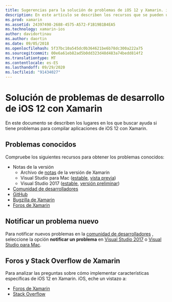 ```yaml
---
title: Sugerencias para la solución de problemas de iOS 12 y Xamarin. iOS
description: En este artículo se describen los recursos que se pueden usar para solucionar problemas al desarrollar aplicaciones de Xamarin. iOS. Se describen los problemas conocidos, la notificación de un nuevo problema y otros recursos de solución de problemas.
ms.prod: xamarin
ms.assetid: 24397498-2688-4575-A572-F1B19B1B4EA5
ms.technology: xamarin-ios
author: davidortinau
ms.author: daortin
ms.date: 09/05/2018
ms.openlocfilehash: 5f37bc10a545dc0b364621be6b78dc300a222a75
ms.sourcegitcommit: 00e6a61eb82ad5b0dd323d48d483a74bedd814f2
ms.translationtype: MT
ms.contentlocale: es-ES
ms.lasthandoff: 09/29/2020
ms.locfileid: "91434027"
---
```

# <a name="troubleshooting-ios-12-development-with-xamarin"></a>Solución de problemas de desarrollo de iOS 12 con Xamarin

En este documento se describen los lugares en los que buscar ayuda si tiene problemas para compilar aplicaciones de iOS 12 con Xamarin.

## <a name="known-issues"></a>Problemas conocidos

Compruebe los siguientes recursos para obtener los problemas conocidos:

- Notas de la versión
  - Archivo de [notas](/xamarin/ios/release-notes/) de la versión de Xamarin
  - Visual Studio para Mac ([estable](/visualstudio/releasenotes/vs2017-mac-relnotes), [vista previa](/visualstudio/releasenotes/vs2017-mac-preview-relnotes))
  - Visual Studio 2017 ([estable](/visualstudio/releasenotes/vs2017-relnotes), [versión preliminar](/visualstudio/releasenotes/vs2017-preview-relnotes))
- [Comunidad de desarrolladores](https://developercommunity.visualstudio.com/search.html)
- [GitHub](https://github.com/xamarin/xamarin-macios/issues)
- [Bugzilla de Xamarin](https://bugzilla.xamarin.com/query.cgi?product=iOS)
- [Foros de Xamarin](https://forums.xamarin.com/categories/ios)

## <a name="report-a-new-issue"></a>Notificar un problema nuevo

Para notificar nuevos problemas en la [comunidad de desarrolladores](https://developercommunity.visualstudio.com/spaces/8/index.html) , seleccione la opción **notificar un problema** en [Visual Studio 2017](/visualstudio/ide/how-to-report-a-problem-with-visual-studio-2017) o [Visual Studio para Mac](/visualstudio/mac/report-a-problem).

## <a name="xamarin-forums-and-stack-overflow"></a>Foros y Stack Overflow de Xamarin

Para analizar las preguntas sobre cómo implementar características específicas de iOS 12 en Xamarin. iOS, eche un vistazo a:

- [Foros de Xamarin](https://forums.xamarin.com/categories/ios)
- [Stack Overflow](https://stackoverflow.com/search?tab=newest&q=xamarin)